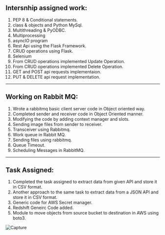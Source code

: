 ## Intersnhip assigned work:
1) PEP 8 & Conditional statements.
2) class & objects and Python MySql.
3) Multithreading & PyODBC.
4) Multiprocessing
5) asyncIO program
6) Rest Api using the Flask Framework.
7) CRUD operations using Flask.
8) Selenium 
9) From CRUD operations implemented Update Operation.
10) From CRUD operations implemented Delete Operation.
11) GET and POST api requests implementaion.
12) PUT & DELETE api request implementation.

---

## Working on Rabbit MQ:
1) Wrote a rabbitmq basic client server code in Object oriented way.
2) Completed sender and receiver code in Object Oriented manner.
3) Modifying the code by adding context manager and slots.
4) Sending image files from sender to receiver.
5) Transceiver using Rabbitmq.
6) Work queue in Rabbit MQ.
7) Sending files using rabbitmq.
8) Queue Timeout.
9) Scheduling Messages in RabbitMQ.

---

## Task Assigned:
1) Completed the task assigned to extract data from given API and store it in CSV format. 
2) Another approach to the same task to extract data from a JSON API and store it in CSV format.
3) Generic code for AWS Secret manager.
4) Redshift Geneirc Code added.
5) Module to move objects from source bucket to destination in AWS using boto3.

![Capture](https://user-images.githubusercontent.com/56088741/84587342-0e55db80-ae3c-11ea-9050-8cbae85af5d3.PNG)

